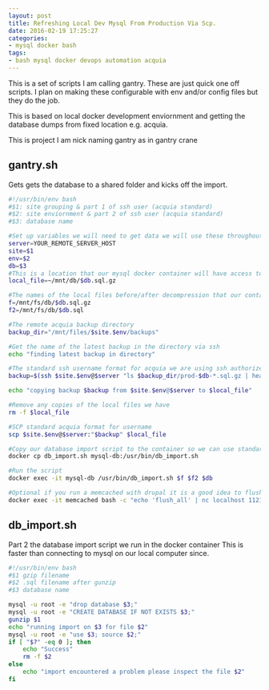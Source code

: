 ```yaml
---
layout: post
title: Refreshing Local Dev Mysql From Production Via Scp.
date: 2016-02-19 17:25:27
categories: 
- mysql docker bash
tags: 
- bash mysql docker devops automation acquia
---
```


This is a set of scripts I am calling gantry. These are just quick one off scripts. I plan on making these configurable
with env and/or config files but they do the job. 

This is based on local docker development enviornment and getting the database dumps from fixed location e.g. acquia.

This is project I am nick naming gantry as in gantry crane

## gantry.sh
Gets gets the database to a shared folder and kicks off the import.

```bash
#!/usr/bin/env bash
#$1: site grouping & part 1 of ssh user (acquia standard)
#$2: site enviornment & part 2 of ssh user (acquia standard)
#$3: database name

#Set up variables we will need to get data we will use these throughout the script
server=YOUR_REMOTE_SERVER_HOST 
site=$1
env=$2
db=$3
#This is a location that our mysql docker container will have access to
local_file=~/mnt/db/$db.sql.gz

#The names of the local files before/after decompression that our container has access to
f=/mnt/fs/db/$db.sql.gz
f2=/mnt/fs/db/$db.sql

#The remote acquia backup directory
backup_dir="/mnt/files/$site.$env/backups"

#Get the name of the latest backup in the directory via ssh
echo "finding latest backup in directory"

#The standard ssh username format for acquia we are using ssh authorized key login
backup=$(ssh $site.$env@$server "ls $backup_dir/prod-$db-*.sql.gz | head -1")

echo "copying backup $backup from $site.$env@$server to $local_file"

#Remove any copies of the local files we have
rm -f $local_file

#SCP standard acquia format for username 
scp $site.$env@$server:"$backup" $local_file

#Copy our database import script to the container so we can use standard containers
docker cp db_import.sh mysql-db:/usr/bin/db_import.sh

#Run the script
docker exec -it mysql-db /usr/bin/db_import.sh $f $f2 $db

#Optional if you run a memcached with drupal it is a good idea to flush it
docker exec -it memcached bash -c "echo 'flush_all' | nc localhost 11211"

```

## db_import.sh 
Part 2 the database import script we run in the docker container
This is faster than connecting to mysql on our local computer since.

```bash
#!/usr/bin/env bash
#$1 gzip filename
#$2 .sql filename after gunzip
#$3 database name

mysql -u root -e "drop database $3;"
mysql -u root -e "CREATE DATABASE IF NOT EXISTS $3;"
gunzip $1
echo "running import on $3 for file $2"
mysql -u root -e "use $3; source $2;"
if [ "$?" -eq 0 ]; then
    echo "Success"
    rm -f $2
else
    echo "import encountered a problem please inspect the file $2"
fi
```


